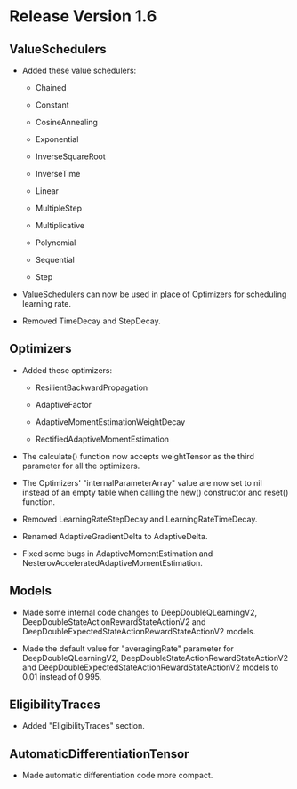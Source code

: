 # Release Version 1.6

## ValueSchedulers

* Added these value schedulers:

	* Chained
	
	* Constant
	
	* CosineAnnealing
	
	* Exponential
	
	* InverseSquareRoot
	
	* InverseTime
	
	* Linear
	
	* MultipleStep
	
	* Multiplicative
	
	* Polynomial
	
	* Sequential

	* Step

* ValueSchedulers can now be used in place of Optimizers for scheduling learning rate.

* Removed TimeDecay and StepDecay.

## Optimizers

* Added these optimizers:

	* ResilientBackwardPropagation

 	* AdaptiveFactor

	* AdaptiveMomentEstimationWeightDecay

 	* RectifiedAdaptiveMomentEstimation

* The calculate() function now accepts weightTensor as the third parameter for all the optimizers.

* The Optimizers' "internalParameterArray" value are now set to nil instead of an empty table when calling the new() constructor and reset() function.

* Removed LearningRateStepDecay and LearningRateTimeDecay.

* Renamed AdaptiveGradientDelta to AdaptiveDelta. 

* Fixed some bugs in AdaptiveMomentEstimation and NesterovAcceleratedAdaptiveMomentEstimation.

## Models

* Made some internal code changes to DeepDoubleQLearningV2, DeepDoubleStateActionRewardStateActionV2 and DeepDoubleExpectedStateActionRewardStateActionV2 models.

* Made the default value for "averagingRate" parameter for DeepDoubleQLearningV2, DeepDoubleStateActionRewardStateActionV2 and DeepDoubleExpectedStateActionRewardStateActionV2 models to 0.01 instead of 0.995.

## EligibilityTraces

* Added "EligibilityTraces" section.

## AutomaticDifferentiationTensor

* Made automatic differentiation code more compact.

